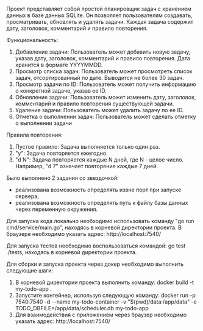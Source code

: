 Проект представляет собой простой планировщик задач с хранением данных в базе данных SQLite. Он позволяет пользователям создавать, просматривать, обновлять и удалять задачи. Каждая задача содержит дату, заголовок, комментарий и правило повторения.


Функциональность:

1. Добавление задачи: Пользователь может добавить новую задачу, указав дату, заголовок, комментарий и правило повторения. Дата хранится в формате YYYYMMDD.
2. Просмотр списка задач: Пользователь может просмотреть список задач, отсортированный по дате. Выводится не более 30 задач.
3. Просмотр задачи по ID: Пользователь может получить информацию о конкретной задаче, указав ее ID.
4. Обновление задачи: Пользователь может изменить дату, заголовок, комментарий и правило повторения существующей задачи.
5. Удаление задачи: Пользователь может удалить задачу по ее ID.
6. Отметка о выполнении задач: Пользователь может сделать отметку о выполнении задачи

Правила повторения:

1. Пустое правило: Задача выполняется только один раз.
2. "y": Задача повторяется ежегодно.
3. "d N": Задача повторяется каждые N дней, где N - целое число. Например, "d 7" означает повторение каждые 7 дней.

Было выполнено 2 задания со звездочкой:
 - реализована возможность определять извне порт при запуске сервера;
 - реализована возможность определять путь к файлу базы данных через переменную окружения. 

Для запуска кода локально необходимо использовать команду "go run cmd/service/main.go", находясь в корневой директории проекта. В браузере необходимо указать адрес: http://localhost:7540/

Для запуска тестов необходимо воспользоваться командой: go test ./tests, находясь в корневой директории проекта.

Для сборки и запуска проекта через докер необходимо выполнить следующие шаги:
1. В корневой директории проекта выполнить команду: docker build -t my-todo-app .
2. Запустите контейнер, используя следующую команду: docker run -p 7540:7540 -d --name my-todo-container -v "$(pwd)/data:/app/data" -e TODO_DBFILE=/app/data/scheduler.db my-todo-app
3. Для взаимодействия с приложением через браузер необходимо указать адрес: http://localhost:7540/




